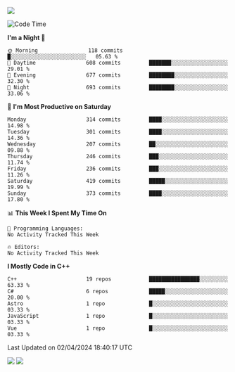 ![](https://komarev.com/ghpvc/?username=lilpidgey&color=red)
<!--START_SECTION:waka-->
![Code Time](http://img.shields.io/badge/Code%20Time-1%2C491%20hrs%2018%20mins-blue)

**I'm a Night 🦉** 

```text
🌞 Morning                118 commits         █░░░░░░░░░░░░░░░░░░░░░░░░   05.63 % 
🌆 Daytime                608 commits         ███████░░░░░░░░░░░░░░░░░░   29.01 % 
🌃 Evening                677 commits         ████████░░░░░░░░░░░░░░░░░   32.30 % 
🌙 Night                  693 commits         ████████░░░░░░░░░░░░░░░░░   33.06 % 
```
📅 **I'm Most Productive on Saturday** 

```text
Monday                   314 commits         ████░░░░░░░░░░░░░░░░░░░░░   14.98 % 
Tuesday                  301 commits         ████░░░░░░░░░░░░░░░░░░░░░   14.36 % 
Wednesday                207 commits         ██░░░░░░░░░░░░░░░░░░░░░░░   09.88 % 
Thursday                 246 commits         ███░░░░░░░░░░░░░░░░░░░░░░   11.74 % 
Friday                   236 commits         ███░░░░░░░░░░░░░░░░░░░░░░   11.26 % 
Saturday                 419 commits         █████░░░░░░░░░░░░░░░░░░░░   19.99 % 
Sunday                   373 commits         ████░░░░░░░░░░░░░░░░░░░░░   17.80 % 
```


📊 **This Week I Spent My Time On** 

```text
💬 Programming Languages: 
No Activity Tracked This Week

🔥 Editors: 
No Activity Tracked This Week
```

**I Mostly Code in C++** 

```text
C++                      19 repos            ████████████████░░░░░░░░░   63.33 % 
C#                       6 repos             █████░░░░░░░░░░░░░░░░░░░░   20.00 % 
Astro                    1 repo              █░░░░░░░░░░░░░░░░░░░░░░░░   03.33 % 
JavaScript               1 repo              █░░░░░░░░░░░░░░░░░░░░░░░░   03.33 % 
Vue                      1 repo              █░░░░░░░░░░░░░░░░░░░░░░░░   03.33 % 
```




 Last Updated on 02/04/2024 18:40:17 UTC
<!--END_SECTION:waka-->
![](https://hit.yhype.me/github/profile?user_id=42968544)
![](https://komarev.com/ghpvc/?lilpidgey)
